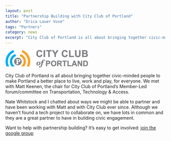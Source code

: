 ```yaml
---
layout: post
title: "Partnership Building with City Club of Portland"
author: "Erica Lauer Vose"
tags: "Partners"
category: news
excerpt: "City Club of Portland is all about bringing together civic-minded people to make Portland a better place to live, work and play, for everyone."
---
```


<a href="http://www.pdxcityclub.com/"><img class="img-wrap" src="/assets/img/cityclub-logo.png"></a>

City Club of Portland is all about bringing together civic-minded people to make Portland a better place to live, work and play, for everyone. We met with Matt Keenen, the chair for City Club of Portland’s Member-Led forum/committee on Transportation, Technology & Access.

Nate Whitstock and I chatted about ways we might be able to partner and have been working with Matt and with City Club ever since. Although we haven’t found a tech project to collaborate on, we have lots in common and they are a great partner to have in building civic engagement.

<p class="side-note">
  Want to help with partnership building? It’s easy to get involved: <a href="https://groups.google.com/forum/#!forum/code-for-portland">join the google group</a>
</p>
